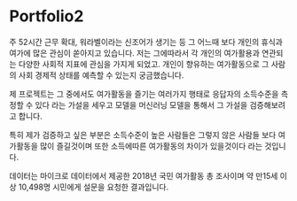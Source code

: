 # Portfolio2

주 52시간 근무 확대, 워라벨이라는 신조어가 생기는 등 그 어느때 보다 개인의 휴식과 여가에 많은 관심이 쏟아지고 있습니다. 저는 그에따라서 각 개인의 여가활용과 연관되는 다양한 사회적 지표에 관심을 가지게 되었고. 개인이 향유하는 여가활동으로 그 사람의 사회 경제적 상태를 예측할 수 있는지 궁금했습니다.

제 프로젝트는 그 중에서도 여가활동을 즐기는 여러가지 행태로 응답자의 소득수준을 측정할 수 있다 라는 가설을 세우고 모델을 머신러닝 모델을 통해서 그 가설을 검증해보려고 합니다.

특히 제가 검증하고 싶은 부분은 소득수준이 높은 사람들은 그렇지 않은 사람들 보다 여가활동을 많이 즐길것이며 또한 소득에따른 여가활동의 차이가 있을것이다 라는 것입니다.

데이터는 마이크로 데이터에서 제공한 2018년 국민 여가활동 총 조사이며 약 만15세 이상 10,498명 시민에게 설문을 요청한 결과입니다.
